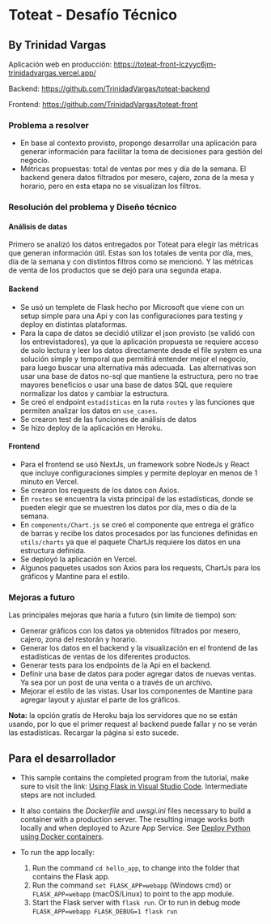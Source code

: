 # Toteat - Desafío Técnico 
## By Trinidad Vargas

Aplicación web en producción: https://toteat-front-lczyyc6jm-trinidadvargas.vercel.app/

Backend: https://github.com/TrinidadVargas/toteat-backend

Frontend: https://github.com/TrinidadVargas/toteat-front

### Problema a resolver

- En base al contexto provisto, propongo desarrollar una aplicación para generar información para facilitar la toma de decisiones para gestión del negocio.
- Métricas propuestas: total de ventas por mes y día de la semana. El backend genera datos filtrados por mesero, cajero, zona de la mesa y horario, pero en esta etapa no se visualizan los filtros.

### Resolución del problema y Diseño técnico

#### Análisis de datas
Primero se analizó los datos entregados por Toteat para elegir las métricas que generan información útil. Estas son los totales de venta por día, mes, día de la semana y con distintos filtros como se mencionó. Y las métricas de venta de los productos que se dejó para una segunda etapa.

#### Backend
- Se usó un templete de Flask hecho por Microsoft que viene con un setup simple para una Api y con las configuraciones para testing y deploy en distintas plataformas.
- Para la capa de datos se decidió utilizar el json provisto (se validó con los entrevistadores), ya que la aplicación propuesta se requiere acceso de solo lectura y leer los datos directamente desde el file system es una solución simple y temporal que permitirá entender mejor el negocio, para luego buscar una alternativa más adecuada.  Las alternativas son usar una base de datos no-sql que mantiene la estructura, pero no trae mayores beneficios o usar una base de datos SQL que requiere normalizar los datos y cambiar la estructura.
- Se creó el endpoint ```estadísticas``` en la ruta ```routes``` y las funciones que permiten analizar los datos en ```use_cases```.
- Se crearon test de las funciones de análisis de datos
- Se hizo deploy de la aplicación en Heroku. 


#### Frontend
- Para el frontend se usó NextJs, un framework sobre NodeJs y React que incluye configuraciones simples y permite deployar en menos de 1 minuto en Vercel.
- Se crearon los requests de los datos con Axios.
- En ```routes``` se encuentra la vista principal de las estadísticas, donde se pueden elegir que se muestren los datos por día, mes o día de la semana.
- En ```components/Chart.js``` se creó el componente que entrega el gráfico de barras y recibe los datos procesados por las funciones definidas en ```utils/charts``` ya que el paquete ChartJs requiere los datos en una estructura definida.
- Se deployó la aplicación en Vercel.
- Algunos paquetes usados son Axios para los requests, ChartJs para los gráficos y Mantine para el estilo.

### Mejoras a futuro
Las principales mejoras que haría a futuro (sin limite de tiempo) son:
- Generar gráficos con los datos ya obtenidos filtrados por mesero, cajero, zona del restorán y horario.
- Generar los datos en el backend y la visualización en el frontend de las estadísticas de ventas de los diferentes productos.
- Generar tests para los endpoints de la Api en el backend.
- Definir una base de datos para poder agregar datos de nuevas ventas. Ya sea por un post de una venta o a través de un archivo.
- Mejorar el estilo de las vistas. Usar los componentes de Mantine para agregar layout y ajustar el parte de los gráficos.

**Nota:** la opción gratis de Heroku baja los servidores que no se están usando, por lo que el primer request al backend puede fallar y no se verán las estadísticas. Recargar la página si esto sucede.

## Para el desarrollador

* This sample contains the completed program from the tutorial, make sure to visit the link: [Using Flask in Visual Studio Code](https://code.visualstudio.com/docs/python/tutorial-flask). Intermediate steps are not included.

* It also contains the *Dockerfile* and *uwsgi.ini* files necessary to build a container with a production server. The resulting image works both locally and when deployed to Azure App Service. See [Deploy Python using Docker containers](https://code.visualstudio.com/docs/python/tutorial-deploy-containers).

* To run the app locally:
  1. Run the command `cd hello_app`, to change into the folder that contains the Flask app.
  1. Run the command `set FLASK_APP=webapp` (Windows cmd) or `FLASK_APP=webapp` (macOS/Linux) to point to the app module.
  1. Start the Flask server with `flask run`. Or to run in debug mode ```FLASK_APP=webapp FLASK_DEBUG=1 flask run```

<!-- #### The startup.py file

In the root folder, the `startup.py` file is specifically for deploying to Azure App Service on Linux without using a containerized version of the app (that is, deploying the code directly, not as a container).

Because the app code is in its own *module* in the `hello_app` folder (which has an `__init__.py`), trying to start the Gunicorn server within App Service on Linux produces an "Attempted relative import in non-package" error.

The `startup.py` file, therefore, is a shim to import the app object from the `hello_app` module, which then allows you to use startup:app in the Gunicorn command line (see `startup.txt`). -->

<!-- pip3 install -r requirements.txt  
FLASK_APP=webapp flask run   
pytest 
git push -u origin master
source .env/bin/activate    
-->